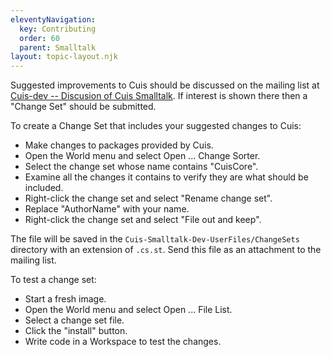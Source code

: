 ```yaml
---
eleventyNavigation:
  key: Contributing
  order: 60
  parent: Smalltalk
layout: topic-layout.njk
---
```


Suggested improvements to Cuis should be discussed on the mailing list at
[Cuis-dev -- Discusion of Cuis Smalltalk](https://lists.cuis.st/mailman/listinfo/cuis-dev).
If interest is shown there then a "Change Set" should be submitted.

To create a Change Set that includes your suggested changes to Cuis:

- Make changes to packages provided by Cuis.
- Open the World menu and select Open ... Change Sorter.
- Select the change set whose name contains "CuisCore".
- Examine all the changes it contains
  to verify they are what should be included.
- Right-click the change set and select "Rename change set".
- Replace "AuthorName" with your name.
- Right-click the change set and select "File out and keep".

The file will be saved in the `Cuis-Smalltalk-Dev-UserFiles/ChangeSets`
directory with an extension of `.cs.st`.
Send this file as an attachment to the mailing list.

To test a change set:

- Start a fresh image.
- Open the World menu and select Open ... File List.
- Select a change set file.
- Click the "install" button.
- Write code in a Workspace to test the changes.
